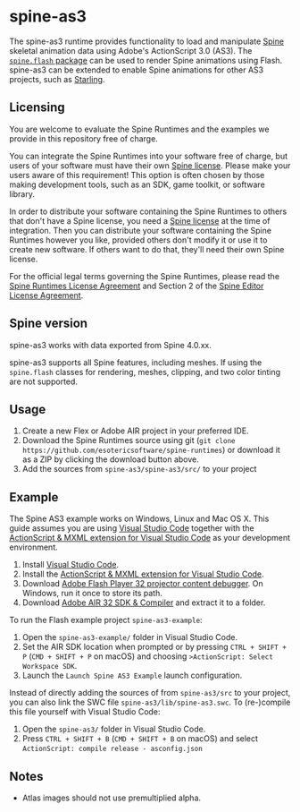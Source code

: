 # spine-as3

The spine-as3 runtime provides functionality to load and manipulate [Spine](http://esotericsoftware.com) skeletal animation data using Adobe's ActionScript 3.0 (AS3). The [`spine.flash` package](spine-as3/src/spine/flash) can be used to render Spine animations using Flash. spine-as3 can be extended to enable Spine animations for other AS3 projects, such as [Starling](../spine-starling).

## Licensing

You are welcome to evaluate the Spine Runtimes and the examples we provide in this repository free of charge.

You can integrate the Spine Runtimes into your software free of charge, but users of your software must have their own [Spine license](https://esotericsoftware.com/spine-purchase). Please make your users aware of this requirement! This option is often chosen by those making development tools, such as an SDK, game toolkit, or software library.

In order to distribute your software containing the Spine Runtimes to others that don't have a Spine license, you need a [Spine license](https://esotericsoftware.com/spine-purchase) at the time of integration. Then you can distribute your software containing the Spine Runtimes however you like, provided others don't modify it or use it to create new software. If others want to do that, they'll need their own Spine license.

For the official legal terms governing the Spine Runtimes, please read the [Spine Runtimes License Agreement](http://esotericsoftware.com/spine-runtimes-license) and Section 2 of the [Spine Editor License Agreement](http://esotericsoftware.com/spine-editor-license#s2).

## Spine version

spine-as3 works with data exported from Spine 4.0.xx.

spine-as3 supports all Spine features, including meshes. If using the `spine.flash` classes for rendering, meshes, clipping, and two color tinting are not supported.

## Usage
1. Create a new Flex or Adobe AIR project in your preferred IDE.
2. Download the Spine Runtimes source using git (`git clone https://github.com/esotericsoftware/spine-runtimes`) or download it as a ZIP by clicking the download button above.
3. Add the sources from `spine-as3/spine-as3/src/` to your project

## Example
The Spine AS3 example works on Windows, Linux and Mac OS X. This guide assumes you are using [Visual Studio Code](https://code.visualstudio.com/) together with the [ActionScript & MXML extension for Visual Studio Code](https://github.com/BowlerHatLLC/vscode-as3mxml/wiki) as your development environment.

1. Install [Visual Studio Code](https://code.visualstudio.com/).
2. Install the [ActionScript & MXML extension for Visual Studio Code](https://github.com/BowlerHatLLC/vscode-as3mxml/wiki).
3. Download [Adobe Flash Player 32 projector content debugger](https://www.adobe.com/support/flashplayer/debug_downloads.html#fp15). On Windows, run it once to store its path.
4. Download [Adobe AIR 32 SDK & Compiler](https://helpx.adobe.com/air/kb/archived-air-sdk-version.html) and extract it to a folder.

To run the Flash example project `spine-as3-example`:

1. Open the `spine-as3-example/` folder in Visual Studio Code.
2. Set the AIR SDK location when prompted or by pressing `CTRL + SHIFT + P` (`CMD + SHIFT + P` on macOS) and choosing `>ActionScript: Select Workspace SDK`.
3. Launch the `Launch Spine AS3 Example` launch configuration.

Instead of directly adding the sources of from `spine-as3/src` to your project, you can also link the SWC file `spine-as3/lib/spine-as3.swc`. To (re-)compile this file yourself with Visual Studio Code:

1. Open the `spine-as3/` folder in Visual Studio Code.
2. Press `CTRL + SHIFT + B` (`CMD + SHIFT + B` on macOS) and select `ActionScript: compile release - asconfig.json`

## Notes

- Atlas images should not use premultiplied alpha.
